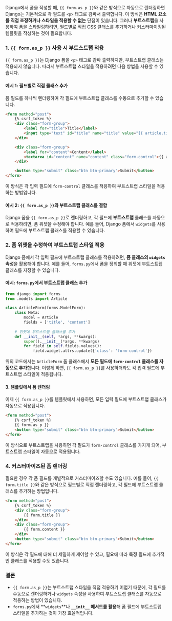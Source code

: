 Django에서 폼을 작성할 때, `{{ form.as_p }}`와 같은 방식으로 자동으로 렌더링하면 Django는 기본적으로 각 필드를 `<p>` 태그로 감싸서 출력합니다. 이 방식은 **HTML 요소를 직접 조정하거나 스타일을 적용할 수 없는** 단점이 있습니다. 그러나 **부트스트랩**을 사용하여 폼을 스타일링하려면, 필드별로 직접 CSS 클래스를 추가하거나 커스터마이징된 템플릿을 작성하는 것이 필요합니다.

### 1. `{{ form.as_p }}` 사용 시 부트스트랩 적용
`{{ form.as_p }}`는 Django 폼을 `<p>` 태그로 감싸 출력하지만, 부트스트랩 클래스는 적용되지 않습니다. 따라서 부트스트랩 스타일을 적용하려면 다음 방법을 사용할 수 있습니다.

#### 예시 1: 필드별로 직접 클래스 추가
폼 필드를 하나씩 렌더링하여 각 필드에 부트스트랩 클래스를 수동으로 추가할 수 있습니다.

```html
<form method="post">
    {% csrf_token %}
    <div class="form-group">
        <label for="title">Title</label>
        <input type="text" id="title" name="title" value="{{ article.title }}" class="form-control">
    </div>

    <div class="form-group">
        <label for="content">Content</label>
        <textarea id="content" name="content" class="form-control">{{ article.content }}</textarea>
    </div>

    <button type="submit" class="btn btn-primary">Submit</button>
</form>
```

이 방식은 각 입력 필드에 `form-control` 클래스를 적용하여 부트스트랩 스타일을 적용하는 방법입니다.

#### 예시 2: `{{ form.as_p }}`와 부트스트랩 클래스를 결합
Django 폼을 `{{ form.as_p }}`로 렌더링하고, 각 필드에 **부트스트랩** 클래스를 자동으로 적용하려면, 폼 위젯을 수정해야 합니다. 예를 들어, Django 폼에서 `widgets`를 사용하여 필드에 부트스트랩 클래스를 적용할 수 있습니다.

### 2. 폼 위젯을 수정하여 부트스트랩 스타일 적용

Django 폼에서 각 입력 필드에 부트스트랩 클래스를 적용하려면, **폼 클래스의 `widgets` 속성**을 활용해야 합니다. 예를 들어, `forms.py`에서 폼을 정의할 때 위젯에 부트스트랩 클래스를 지정할 수 있습니다.

#### 예시: `forms.py`에서 부트스트랩 클래스 추가

```python
from django import forms
from .models import Article

class ArticleForm(forms.ModelForm):
    class Meta:
        model = Article
        fields = ['title', 'content']
    
    # 위젯에 부트스트랩 클래스를 추가
    def __init__(self, *args, **kwargs):
        super().__init__(*args, **kwargs)
        for field in self.fields.values():
            field.widget.attrs.update({'class': 'form-control'})
```

위의 코드에서는 `ArticleForm` 폼 클래스에서 **모든 필드에 `form-control` 클래스를 자동으로 추가**합니다. 이렇게 하면, `{{ form.as_p }}`를 사용하더라도 각 입력 필드에 부트스트랩 스타일이 적용됩니다.

#### 3. 템플릿에서 폼 렌더링

이제 `{{ form.as_p }}`를 템플릿에서 사용하면, 모든 입력 필드에 부트스트랩 클래스가 자동으로 적용됩니다.

```html
<form method="post">
    {% csrf_token %}
    {{ form.as_p }}
    <button type="submit" class="btn btn-primary">Submit</button>
</form>
```

이 방식으로 부트스트랩을 사용하면 각 필드가 `form-control` 클래스를 가지게 되어, 부트스트랩 스타일이 자동으로 적용됩니다.

### 4. 커스터마이즈된 폼 렌더링

필요한 경우 각 폼 필드를 개별적으로 커스터마이즈할 수도 있습니다. 예를 들어, `{{ form.title }}`와 같은 방식으로 필드별로 직접 렌더링하고, 각 필드에 부트스트랩 클래스를 추가하는 방법입니다.

```html
<form method="post">
    {% csrf_token %}
    <div class="form-group">
        {{ form.title }}
    </div>
    <div class="form-group">
        {{ form.content }}
    </div>
    <button type="submit" class="btn btn-primary">Submit</button>
</form>
```

이 방식은 각 필드에 대해 더 세밀하게 제어할 수 있고, 필요에 따라 특정 필드에 추가적인 클래스를 적용할 수도 있습니다.

### 결론
- `{{ form.as_p }}`는 부트스트랩 스타일을 직접 적용하기 어렵기 때문에, 각 필드를 수동으로 렌더링하거나 `widgets` 속성을 사용하여 부트스트랩 클래스를 자동으로 적용하는 방법이 있습니다.
- `forms.py`에서 **`widgets`**나 **`__init__` 메서드를 활용**해 폼 필드에 부트스트랩 스타일을 추가하는 것이 가장 효율적입니다.